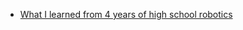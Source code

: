 -   [What I learned from 4 years of high school robotics](https://blog.wesleyac.com/posts/lessons-learned-from-robotics)
